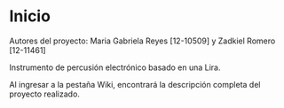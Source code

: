 # Inicio
Autores del proyecto: Maria Gabriela Reyes [12-10509] y Zadkiel Romero [12-11461]

Instrumento de percusión electrónico basado en una Lira.

Al ingresar a la pestaña Wiki, encontrará la descripción completa del proyecto realizado.

